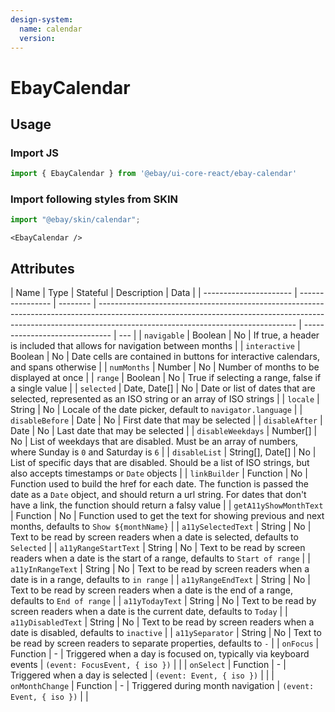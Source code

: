 ```yaml
---
design-system:
  name: calendar
  version: 
---
```


# EbayCalendar

## Usage

### Import JS
```jsx harmony
import { EbayCalendar } from '@ebay/ui-core-react/ebay-calendar'
```

### Import following styles from SKIN
```jsx harmony
import "@ebay/skin/calendar";
```

```react
<EbayCalendar />
```

## Attributes

| Name                   | Type             | Stateful | Description                                                                                                                                                                                                   | Data                           |
| ---------------------- | ---------------- | -------- | ------------------------------------------------------------------------------------------------------------------------------------------------------------------------------------------------------------- | ------------------------------ | --- |
| `navigable`            | Boolean          | No       | If true, a header is included that allows for navigation between months                                                                                                                                       |
| `interactive`          | Boolean          | No       | Date cells are contained in buttons for interactive calendars, and spans otherwise                                                                                                                            |
| `numMonths`            | Number           | No       | Number of months to be displayed at once                                                                                                                                                                      |
| `range`                | Boolean          | No       | True if selecting a range, false if a single value                                                                                                                                                            |
| `selected`             | Date, Date[]     | No       | Date or list of dates that are selected, represented as an ISO string or an array of ISO strings                                                                                                              |
| `locale`               | String           | No       | Locale of the date picker, default to `navigator.language`                                                                                                                                                    |
| `disableBefore`        | Date             | No       | First date that may be selected                                                                                                                                                                               |
| `disableAfter`         | Date             | No       | Last date that may be selected                                                                                                                                                                                |
| `disableWeekdays`      | Number[]         | No       | List of weekdays that are disabled. Must be an array of numbers, where Sunday is `0` and Saturday is `6`                                                                                                      |
| `disableList`          | String[], Date[] | No       | List of specific days that are disabled. Should be a list of ISO strings, but also accepts timestamps or `Date` objects                                                                                       |
| `linkBuilder`          | Function         | No       | Function used to build the href for each date. The function is passed the date as a `Date` object, and should return a url string. For dates that don't have a link, the function should return a falsy value |
| `getA11yShowMonthText` | Function         | No       | Function used to get the text for showing previous and next months, defaults to `Show ${monthName}`                                                                                                           |
| `a11ySelectedText`     | String           | No       | Text to be read by screen readers when a date is selected, defaults to `Selected`                                                                                                                             |
| `a11yRangeStartText`   | String           | No       | Text to be read by screen readers when a date is the start of a range, defaults to `Start of range`                                                                                                           |
| `a11yInRangeText`      | String           | No       | Text to be read by screen readers when a date is in a range, defaults to `in range`                                                                                                                           |
| `a11yRangeEndText`     | String           | No       | Text to be read by screen readers when a date is the end of a range, defaults to `End of range`                                                                                                               |
| `a11yTodayText`        | String           | No       | Text to be read by screen readers when a date is the current date, defaults to `Today`                                                                                                                        |
| `a11yDisabledText`     | String           | No       | Text to be read by screen readers when a date is disabled, defaults to `inactive`                                                                                                                             |
| `a11ySeparator`        | String           | No       | Text to be read by screen readers to separate properties, defaults to `-`                                                                                                                                     |
| `onFocus`              | Function         | -        | Triggered when a day is focused on, typically via keyboard events                                                                                                                                             | `(event: FocusEvent, { iso })` |     |
| `onSelect`             | Function         | -        | Triggered when a day is selected                                                                                                                                                                              | `(event: Event, { iso })`      |     |
| `onMonthChange`        | Function         | -        | Triggered during month navigation                                                                                                                                                                             | `(event: Event, { iso })`      |     |
